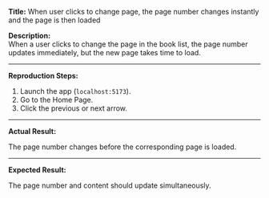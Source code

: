 **Title:** When user clicks to change page, the page number changes instantly and the page is then loaded

**Description:**  
When a user clicks to change the page in the book list, the page number updates immediately, but the new page takes time to load.

---

**Reproduction Steps:**

1. Launch the app (`localhost:5173`).
2. Go to the Home Page.
3. Click the previous or next arrow.

---

**Actual Result:**

The page number changes before the corresponding page is loaded.

---

**Expected Result:**

The page number and content should update simultaneously.
